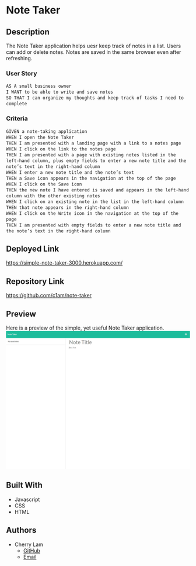 # Note Taker

## Description
The Note Taker application helps uesr keep track of notes in a list. Users can add or delete notes. Notes are saved in the same browser even after refreshing.

### User Story
```
AS A small business owner
I WANT to be able to write and save notes
SO THAT I can organize my thoughts and keep track of tasks I need to complete
```


### Criteria
```
GIVEN a note-taking application
WHEN I open the Note Taker
THEN I am presented with a landing page with a link to a notes page
WHEN I click on the link to the notes page
THEN I am presented with a page with existing notes listed in the left-hand column, plus empty fields to enter a new note title and the note’s text in the right-hand column
WHEN I enter a new note title and the note’s text
THEN a Save icon appears in the navigation at the top of the page
WHEN I click on the Save icon
THEN the new note I have entered is saved and appears in the left-hand column with the other existing notes
WHEN I click on an existing note in the list in the left-hand column
THEN that note appears in the right-hand column
WHEN I click on the Write icon in the navigation at the top of the page
THEN I am presented with empty fields to enter a new note title and the note’s text in the right-hand column
```

## Deployed Link
https://simple-note-taker-3000.herokuapp.com/


## Repository Link
https://github.com/c1am/note-taker


## Preview
Here is a preview of the simple, yet useful Note Taker application.
![This picture](note-taker-demo.JPG)


## Built With
- Javascript
- CSS
- HTML


## Authors
- Cherry Lam 
    - [GitHub](https://github.com/c1am)
    - [Email](mailto:cherrylam.ny@gmail.com)
